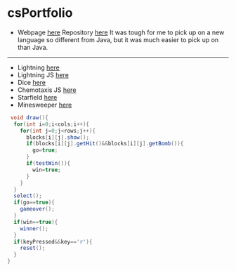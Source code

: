 # csPortfolio

* Webpage [here](https://ryggj.github.io/testWeb/dogPage/dogPage/) Repository [here](https://github.com/RyggJ/testWeb)
It was tough for me to pick up on a new language so different from Java, but it was much easier to pick up on than Java.
---
* Lightning [here](https://ryggj.github.io/lightning2/)
* Lightning JS [here](https://ryggj.github.io/lightning2/lightningP5js/index.html)
* Dice [here](https://ryggj.github.io/dice3/)
* Chemotaxis JS [here](https://ryggj.github.io/chemotaxis4/ChemoJS/)
* Starfield [here](https://ryggj.github.io/starfield5/)
* Minesweeper [here](https://ryggj.github.io/Minesweeper/)

```Java
 void draw(){
  for(int i=0;i<cols;i++){
    for(int j=0;j<rows;j++){
      blocks[i][j].show();
      if(blocks[i][j].getHit()&&blocks[i][j].getBomb()){
        go=true;
      }
      if(testWin()){
        win=true;
      }
    }
  }
  select();
  if(go==true){
    gameover();
  }
  if(win==true){
    winner();
  }
  if(keyPressed&&key=='r'){
    reset();
  }
} 
```
